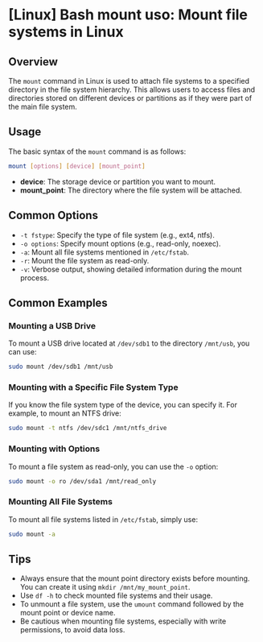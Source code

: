 # [Linux] Bash mount uso: Mount file systems in Linux

## Overview
The `mount` command in Linux is used to attach file systems to a specified directory in the file system hierarchy. This allows users to access files and directories stored on different devices or partitions as if they were part of the main file system.

## Usage
The basic syntax of the `mount` command is as follows:

```bash
mount [options] [device] [mount_point]
```

- **device**: The storage device or partition you want to mount.
- **mount_point**: The directory where the file system will be attached.

## Common Options
- `-t fstype`: Specify the type of file system (e.g., ext4, ntfs).
- `-o options`: Specify mount options (e.g., read-only, noexec).
- `-a`: Mount all file systems mentioned in `/etc/fstab`.
- `-r`: Mount the file system as read-only.
- `-v`: Verbose output, showing detailed information during the mount process.

## Common Examples

### Mounting a USB Drive
To mount a USB drive located at `/dev/sdb1` to the directory `/mnt/usb`, you can use:

```bash
sudo mount /dev/sdb1 /mnt/usb
```

### Mounting with a Specific File System Type
If you know the file system type of the device, you can specify it. For example, to mount an NTFS drive:

```bash
sudo mount -t ntfs /dev/sdc1 /mnt/ntfs_drive
```

### Mounting with Options
To mount a file system as read-only, you can use the `-o` option:

```bash
sudo mount -o ro /dev/sda1 /mnt/read_only
```

### Mounting All File Systems
To mount all file systems listed in `/etc/fstab`, simply use:

```bash
sudo mount -a
```

## Tips
- Always ensure that the mount point directory exists before mounting. You can create it using `mkdir /mnt/my_mount_point`.
- Use `df -h` to check mounted file systems and their usage.
- To unmount a file system, use the `umount` command followed by the mount point or device name.
- Be cautious when mounting file systems, especially with write permissions, to avoid data loss.